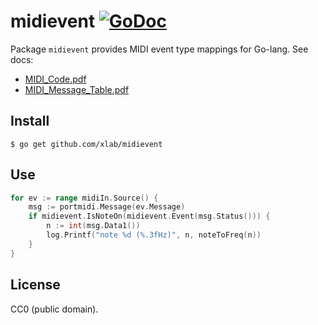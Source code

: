 midievent [![GoDoc](https://godoc.org/github.com/xlab/midievent?status.svg)](https://godoc.org/github.com/xlab/midievent)
=========

Package `midievent` provides MIDI event type mappings for Go-lang. See docs:

* [MIDI_Code.pdf](/docs/MIDI_Code.pdf)
* [MIDI_Message_Table.pdf](/docs/MIDI_Message_Table.pdf)

## Install

```
$ go get github.com/xlab/midievent
```

## Use

```go
for ev := range midiIn.Source() {
    msg := portmidi.Message(ev.Message)
    if midievent.IsNoteOn(midievent.Event(msg.Status())) {
        n := int(msg.Data1())
        log.Printf("note %d (%.3fHz)", n, noteToFreq(n))
    }
}
```

## License

CC0 (public domain).
